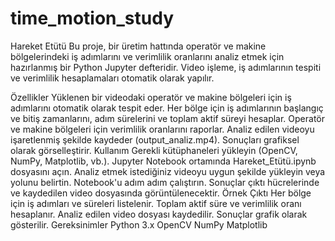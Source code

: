 # time_motion_study
Hareket Etütü
Bu proje, bir üretim hattında operatör ve makine bölgelerindeki iş adımlarını ve verimlilik oranlarını analiz etmek için hazırlanmış bir Python Jupyter defteridir. Video işleme, iş adımlarının tespiti ve verimlilik hesaplamaları otomatik olarak yapılır.

Özellikler
Yüklenen bir videodaki operatör ve makine bölgeleri için iş adımlarını otomatik olarak tespit eder.
Her bölge için iş adımlarının başlangıç ve bitiş zamanlarını, adım sürelerini ve toplam aktif süreyi hesaplar.
Operatör ve makine bölgeleri için verimlilik oranlarını raporlar.
Analiz edilen videoyu işaretlenmiş şekilde kaydeder (output_analiz.mp4).
Sonuçları grafiksel olarak görselleştirir.
Kullanım
Gerekli kütüphaneleri yükleyin (OpenCV, NumPy, Matplotlib, vb.).
Jupyter Notebook ortamında Hareket_Etütü.ipynb dosyasını açın.
Analiz etmek istediğiniz videoyu uygun şekilde yükleyin veya yolunu belirtin.
Notebook'u adım adım çalıştırın.
Sonuçlar çıktı hücrelerinde ve kaydedilen video dosyasında görüntülenecektir.
Örnek Çıktı
Her bölge için iş adımları ve süreleri listelenir.
Toplam aktif süre ve verimlilik oranı hesaplanır.
Analiz edilen video dosyası kaydedilir.
Sonuçlar grafik olarak gösterilir.
Gereksinimler
Python 3.x
OpenCV
NumPy
Matplotlib
